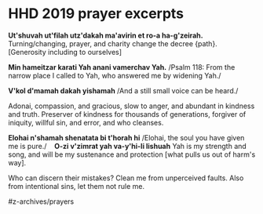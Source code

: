 # HHD 2019 prayer excerpts
**Ut'shuvah ut'filah utz'dakah ma'avirin et ro-a ha-g'zeirah.**
Turning/changing, prayer, and charity change the decree {path}.
[Generosity including to ourselves]

**Min hameitzar karati Yah anani vamerchav Yah.**
/Psalm 118: From the narrow place I called to Yah, who answered me by widening Yah./

**V'kol d'mamah dakah yishamah**
/And a still small voice can be heard./

Adonai, compassion, and gracious, slow to anger, and abundant in kindness and truth. Preserver of kindness for thousands of generations, forgiver of iniquity, willful sin, and error, and who cleanses.  

**Elohai n'shamah shenatata bi t'horah hi**
/Elohai, the soul you have given me is pure./
  
**O-zi v'zimrat yah va-y'hi-li lishuah**
Yah is my strength and song, and will be my sustenance and protection [what pulls us out of harm's way]. 

Who can discern their mistakes? Clean me from unperceived faults. Also from intentional sins, let them not rule me.
 
#z-archives/prayers